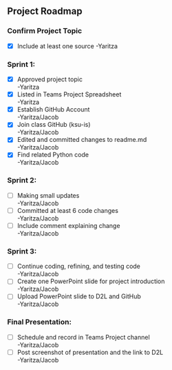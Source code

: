 ## **Project Roadmap**

### Confirm Project Topic <br>
- [x] Include at least one source -Yaritza

### Sprint 1: <br>
- [x] Approved project topic <br> -Yaritza
- [x] Listed in Teams Project Spreadsheet <br> -Yaritza
- [x] Establish GitHub Account <br> -Yaritza/Jacob
- [x] Join class GitHub (ksu-is) <br> -Yaritza/Jacob
- [x] Edited and committed changes to readme.md <br> -Yaritza/Jacob
- [x] Find related Python code <br> -Yaritza/Jacob
	
### Sprint 2: <br>
- [ ] Making small updates <br> -Yaritza/Jacob
- [ ] Committed at least 6 code changes <br> -Yaritza/Jacob
- [ ] Include comment explaining change <br> -Yaritza/Jacob

### Sprint 3: <br>
- [ ] Continue coding, refining, and testing code <br> -Yaritza/Jacob
- [ ] Create one PowerPoint slide for project introduction <br> -Yaritza/Jacob
- [ ] Upload PowerPoint slide to D2L and GitHub <br> -Yaritza/Jacob

### Final Presentation: <br>
- [ ] Schedule and record in Teams Project channel <br> -Yaritza/Jacob
- [ ] Post screenshot of presentation and the link to D2L <br> -Yaritza/Jacob
